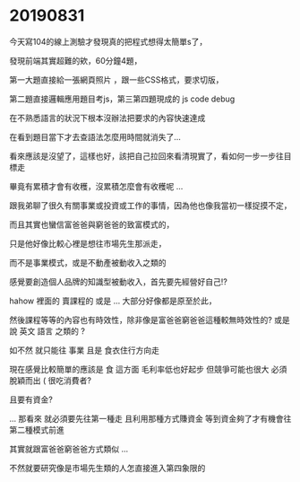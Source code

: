 # 20190831

今天寫104的線上測驗才發現真的把程式想得太簡單s了，

發現前端其實超難的欸，60分鐘4題， 

第一大題直接給一張網頁照片 ，跟一些CSS格式，要求切版，

第二題直接邏輯應用題目考js，第三第四題現成的 js code debug

在不熟悉語言的狀況下根本沒辦法把要求的內容快速達成

在看到題目當下才去查語法怎麼用時間就消失了...

看來應該是沒望了，這樣也好，該把自己拉回來看清現實了，看如何一步一步往目標走

畢竟有累積才會有收穫，沒累積怎麼會有收穫呢 ...



跟我弟聊了很久有關事業或投資或工作的事情，因為他也像我當初一樣捉摸不定，

而且其實也蠻信富爸爸與窮爸爸的致富模式的，

只是他好像比較心裡是想往市場先生那派走，

而不是事業模式，或是不動產被動收入之類的



感覺要創造個人品牌的知識型被動收入，首先要先經營好自己!?

hahow 裡面的 賣課程的 或是 ... 大部分好像都是原至於此，

然後課程等等的內容也有時效性，除非像是富爸爸窮爸爸這種較無時效性的? 或是說 英文 語言 之類的 ?

如不然 就只能往 事業 且是 食衣住行方向走

現在感覺比較簡單的應該是 食 這方面 毛利率低也好起步 但競爭可能也很大 必須脫穎而出 \( 很吃消費者?

且要有資金?



... 那看來 就必須要先往第一種走 且利用那種方式賺資金 等到資金夠了才有機會往第二種模式前進

其實就跟富爸爸窮爸爸方式類似 ...

 不然就要研究像是市場先生類的人怎直接進入第四象限的







